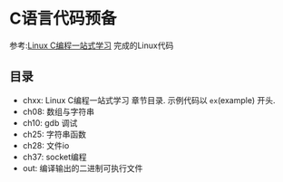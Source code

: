 # C语言代码预备

参考:[Linux C编程一站式学习](http://akaedu.github.io/book/) 完成的Linux代码

## 目录

- chxx: Linux C编程一站式学习 章节目录. 示例代码以 `ex`(example) 开头.
- ch08: 数组与字符串
- ch10: gdb 调试
- ch25: 字符串函数
- ch28: 文件io
- ch37: socket编程
- out:  编译输出的二进制可执行文件 

